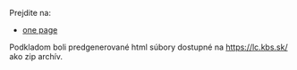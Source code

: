Prejdite na:  
- [one page](https://jablka.github.io/Liturgicky-kalendar/onepage.html)

Podkladom boli predgenerované html súbory dostupné na https://lc.kbs.sk/ ako zip archív.

